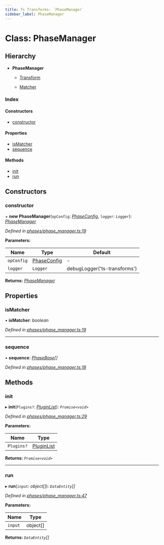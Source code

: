```yaml
---
title: Ts Transforms: `PhaseManager`
sidebar_label: PhaseManager
---
```


# Class: PhaseManager

## Hierarchy

* **PhaseManager**

  * [Transform](transform.md)

  * [Matcher](matcher.md)

### Index

#### Constructors

* [constructor](phasemanager.md#constructor)

#### Properties

* [isMatcher](phasemanager.md#ismatcher)
* [sequence](phasemanager.md#sequence)

#### Methods

* [init](phasemanager.md#init)
* [run](phasemanager.md#run)

## Constructors

###  constructor

\+ **new PhaseManager**(`opConfig`: *[PhaseConfig](../interfaces/phaseconfig.md)*, `logger`: *`Logger`*): *[PhaseManager](phasemanager.md)*

*Defined in [phases/phase_manager.ts:19](https://github.com/terascope/teraslice/blob/a2250fb9/packages/ts-transforms/src/phases/phase_manager.ts#L19)*

**Parameters:**

Name | Type | Default |
------ | ------ | ------ |
`opConfig` | [PhaseConfig](../interfaces/phaseconfig.md) | - |
`logger` | `Logger` |  debugLogger('ts-transforms') |

**Returns:** *[PhaseManager](phasemanager.md)*

## Properties

###  isMatcher

• **isMatcher**: *boolean*

*Defined in [phases/phase_manager.ts:19](https://github.com/terascope/teraslice/blob/a2250fb9/packages/ts-transforms/src/phases/phase_manager.ts#L19)*

___

###  sequence

• **sequence**: *[PhaseBase](phasebase.md)[]*

*Defined in [phases/phase_manager.ts:18](https://github.com/terascope/teraslice/blob/a2250fb9/packages/ts-transforms/src/phases/phase_manager.ts#L18)*

## Methods

###  init

▸ **init**(`Plugins?`: *[PluginList](../overview.md#pluginlist)*): *`Promise<void>`*

*Defined in [phases/phase_manager.ts:29](https://github.com/terascope/teraslice/blob/a2250fb9/packages/ts-transforms/src/phases/phase_manager.ts#L29)*

**Parameters:**

Name | Type |
------ | ------ |
`Plugins?` | [PluginList](../overview.md#pluginlist) |

**Returns:** *`Promise<void>`*

___

###  run

▸ **run**(`input`: *object[]*): *`DataEntity`[]*

*Defined in [phases/phase_manager.ts:47](https://github.com/terascope/teraslice/blob/a2250fb9/packages/ts-transforms/src/phases/phase_manager.ts#L47)*

**Parameters:**

Name | Type |
------ | ------ |
`input` | object[] |

**Returns:** *`DataEntity`[]*
